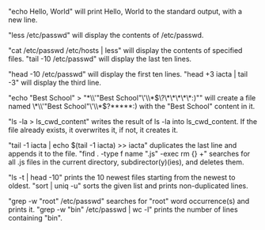 "echo Hello, World" will print Hello, World to the standard output, with a new line.

"less /etc/passwd" will display the contents of /etc/passwd.

"cat /etc/passwd /etc/hosts | less" will display the contents of specified files.
"tail -10 /etc/passwd" will display the last ten lines.

"head -10 /etc/passwd" will display the first ten lines.
"head +3 iacta | tail -3" will display the third line.

"echo "Best School" > "\*\\\\'\"Best School\"\\'\\\\*$\?\*\*\*\*\*:)"" will create a file named \*\\'"Best School"\'\\*$\?\*\*\*\*\*:) with the "Best School" content in it.

"ls -la > ls_cwd_content" writes the result of ls -la into ls_cwd_content. If the file already exists, it overwrites it, if not, it creates it.

"tail -1 iacta | echo $(tail -1 iacta) >> iacta" duplicates the last line and appends it to the file.
"find . -type f name ".js" -exec rm {} +" searches for all .js files in the current directory, subdirector(y)(ies), and deletes them.

"ls -t | head -10" prints the 10 newest files starting from the newest to oldest.
"sort | uniq -u" sorts the given list and prints non-duplicated lines.

"grep -w "root" /etc/passwd" searches for "root" word occurrence(s) and prints it.
"grep -w "bin" /etc/passwd | wc -l" prints the number of lines containing "bin".

